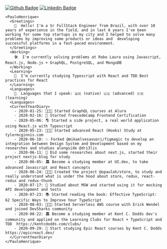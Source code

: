 
[![Github Badge](https://img.shields.io/badge/-Github-000?style=flat-square&logo=Github&logoColor=white&link=https://github.com/opauloh)](https://github.com/opauloh)
[![Linkedin Badge](https://img.shields.io/badge/-LinkedIn-blue?style=flat-square&logo=Linkedin&logoColor=white&link=https://www.linkedin.com/in/paulohenriquesilva/)](https://www.linkedin.com/in/paulohenriquesilva/)

```
<PauloHenrique>
  <Greetings>
    👋  Hello! I'm a Sr FullStack Engineer from Brazil, with over 10 years of experience in the field, and in last 6 years I've been working for some top startups in my city and I helped to solve many problems by improving some products or ideas and  developing successful platforms in a fast-paced environment.
  </Greetings>
  <Working>
    🛠  I'm currently solving problems at Robo Laura using Javascript, React.js, Node.js + GraphQL, PostgreSQL, and MongoDB
  </Working>
  <Learning>
    🔭  I’m currently studying Typescript with React and TDD Best practices for React
  </Learning>
  <Languages>
    💬  Languages that I speak: 🇧🇷 (native) 🇺🇸 (advanced) 🇫🇷 (learning)
  <Languages>
  <CurrentYearDiary>
    - 2020-01-25: 👨🏻‍🎓 Started GraphQL courses at Alura
    - 2020-02-16: 📜 Started freecodeCamp Frontend Certification
    - 2020-05-06: 🌎 Started a side project, a real world application using React.js with Typescript
    - 2020-05-23: 👨🏻‍🎓 Started advanced React (Hooks) Study at tylermcginnis.com
    - 2020-06-10: ✨ Forked @mikaelvesavuori/figmagic to develop an integration between Design System and Development based on my researches and studies alongside @dri3lis
    - 2020-06-11: 🔬 Did some researches about next.js, started their project nextjs-blog for study 
    - 2020-06-05: 🏛 Become a studying member at UI.dev, to take advanced Javascript and React concepts
    - 2020-06-24: 👨🏻‍💻 Created the project @opauloh/store, to study and really understand what is under the hood about store, redux, react-redux and redux-thunk
    - 2020-07-17: 🔬 Studied about MSW and started using it for mocking API development and tests
    - 2020-07-23: 📚 Started reading the book: Effective TypeScript: 62 Specific Ways to Improve Your TypeScript
    - 2020-08-03: 👨🏻‍🎓 Started Serverless AWS course with Erick Wendel and joined DevSharks community
    - 2020-08-22: 🏛 Become a studying member at Kent C. Dodds dev's community and applied on the Learning Clubs for React + TypeScript and TDD  https://kentcdodds.com/clubs/
    - 2020-09-29: 🚀 Start studying Epic React courses by Kent C. Dodds https://epicreact.dev/
  </CurrentYearDiary>
</PauloHenrique>
```
